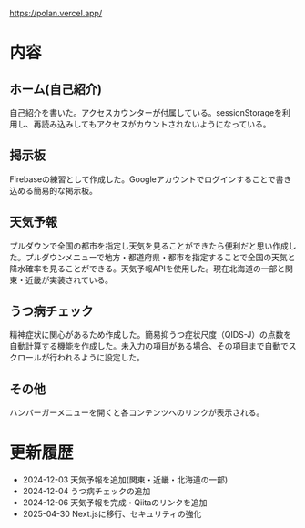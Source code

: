 https://polan.vercel.app/

# 内容

## ホーム(自己紹介)
自己紹介を書いた。アクセスカウンターが付属している。sessionStorageを利用し、再読み込みしてもアクセスがカウントされないようになっている。
## 掲示板
Firebaseの練習として作成した。Googleアカウントでログインすることで書き込める簡易的な掲示板。
## 天気予報
プルダウンで全国の都市を指定し天気を見ることができたら便利だと思い作成した。プルダウンメニューで地方・都道府県・都市を指定することで全国の天気と降水確率を見ることができる。天気予報APIを使用した。現在北海道の一部と関東・近畿が実装されている。
## うつ病チェック
精神症状に関心があるため作成した。簡易抑うつ症状尺度（QIDS-J）の点数を自動計算する機能を作成した。未入力の項目がある場合、その項目まで自動でスクロールが行われるように設定した。
## その他
ハンバーガーメニューを開くと各コンテンツへのリンクが表示される。

# 更新履歴

- 2024-12-03 天気予報を追加(関東・近畿・北海道の一部)
- 2024-12-04 うつ病チェックの追加
- 2024-12-06 天気予報を完成・Qiitaのリンクを追加
- 2025-04-30 Next.jsに移行、セキュリティの強化
